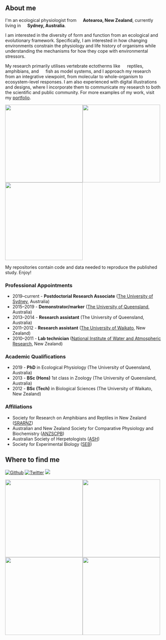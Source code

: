 ## About me
I'm an ecological physiologist from <img src="https://www.flaticon.com/svg/static/icons/svg/330/330301.svg" width="13"/> **Aotearoa, New Zealand**, currently living in <img src="https://www.flaticon.com/svg/static/icons/svg/330/330188.svg" width="13"/> **Sydney, Australia**.

I am interested in the diversity of form and function from an ecological and evolutionary framework. Specifically, I am interested in how changing environments constrain the physiology and life history of organisms while understanding the mechanisms for how they cope with environmental stressors.

My research primarily utilises vertebrate ectotherms like <img src="https://www.flaticon.com/svg/static/icons/svg/2219/2219706.svg" width="14"/> reptiles, <img src="https://www.flaticon.com/svg/static/icons/svg/1864/1864502.svg" width="14"/> amphibians, and <img src="https://www.flaticon.com/svg/static/icons/svg/1134/1134431.svg" width="14"/> fish as model systems, and I approach my research from an integrative viewpoint, from molecular to whole-organism to ecosystem-level responses. I am also experienced with digital illustrations and designs, where I incorporate them to communicate my research to both the scientific and public community. For more examples of my work, visit my [portfolio](https://wunicholas.wixsite.com/home/portfolio).

<img src="https://static.wixstatic.com/media/11c012_a7149cb480094ed09dc5ded495571e41~mv2.png/v1/fill/w_1038,h_962,al_c,q_95,usm_0.66_1.00_0.01/11c012_a7149cb480094ed09dc5ded495571e41~mv2.webp" width="250"/><img src="https://static.wixstatic.com/media/11c012_c2ff2f42b7004af897da8b8d3fef7466~mv2.png/v1/fill/w_1038,h_658,al_c,q_95,usm_0.66_1.00_0.01/11c012_c2ff2f42b7004af897da8b8d3fef7466~mv2.webp" width="250"/><img src="https://static.wixstatic.com/media/11c012_6b82a8aaea924f898957792e03c7bfa2~mv2_d_4985_3070_s_4_2.jpg/v1/fill/w_1038,h_639,al_c,q_90,usm_0.66_1.00_0.01/11c012_6b82a8aaea924f898957792e03c7bfa2~mv2_d_4985_3070_s_4_2.webp" width="250"/>

My repositories contain code and data needed to reproduce the published study. Enjoy!

### Professional Appointments
- 2019–current - **Postdoctorial Research Associate** ([The University of Sydney](https://www.sydney.edu.au/), Australia)
- 2015–2019 - **Demonstrator/marker** ([The University of Queensland](https://www.uq.edu.au/), Australia)
- 2013–2014 - **Research assistant** (The University of Queensland, Australia)
- 2011–2012 - **Research assistant** ([The University of Waikato](https://www.waikato.ac.nz/), New Zealand)
- 2010–2011 - **Lab technician** ([National Institute of Water and Atmospheric Research](https://niwa.co.nz/), New Zealand)

### Academic Qualifications
- 2019 - **PhD** in Ecological Physiology (The University of Queensland, Australia)
- 2013 - **BSc (Hons)** 1st class in Zoology (The University of Queensland, Australia)
- 2012 - **BSc (Tech)** in Biological Sciences (The University of Waikato, New Zealand)

### Affiliations
- Society for Research on Amphibians and Reptiles in New Zealand ([SRARNZ](https://srarnz.com/#:~:text=SRARNZ%20is%20a%20society%20of,of%20the%20New%20Zealand%20region))
- Australian and New Zealand Society for Comparative Physiology and Biochemistry ([ANZSCPB](http://anzscpb.curtin.edu.au/))
- Australian Society of Herpetologists ([ASH](http://www.australiansocietyofherpetologists.org/))
- Society for Experimental Biology ([SEB](https://www.sebiology.org/))

## Where to find me
<p><a href="https://github.com/nicholaswunz" target="_blank"><img alt="Github" src="https://img.shields.io/badge/GitHub-%2312100E.svg?&style=for-the-badge&logo=Github&logoColor=white" /></a> 
  <a href="https://twitter.com/nicholaswunz" target="_blank"><img alt="Twitter" src="https://img.shields.io/badge/twitter-%231DA1F2.svg?&style=for-the-badge&logo=twitter&logoColor=white" /></a>
  <a href="https://scholar.google.com.au/citations?user=cXDRggIAAAAJ&hl=en" target="_blank"><img src="https://img.shields.io/badge/Google%20Scholar-4285F4?logo=google-scholar&logoColor=white&style=for-the-badge" /></a>
</p>


<img src="https://static.wixstatic.com/media/11c012_d8868b335d3f4cc9b972eec20a36e7ed~mv2_d_3179_4494_s_4_2.jpg/v1/crop/x_0,y_13,w_3179,h_4467/fill/w_306,h_430,al_c,q_80,usm_0.66_1.00_0.01/Wu_Frog%20poster_final.webp" height="250"/><img src="https://static.wixstatic.com/media/11c012_4de1e633bcf04a6c8eb245d40eaaee1a~mv2_d_3179_4494_s_4_2.jpg/v1/crop/x_0,y_6,w_3179,h_4482/fill/w_306,h_430,al_c,q_80,usm_0.66_1.00_0.01/11c012_4de1e633bcf04a6c8eb245d40eaaee1a~mv2_d_3179_4494_s_4_2.webp" height="250"/><img src="https://static.wixstatic.com/media/11c012_fc9e0aa110794f808c6c1458e7d51d22~mv2_d_3179_4494_s_4_2.jpg/v1/fill/w_306,h_430,al_c,q_80,usm_0.66_1.00_0.01/11c012_fc9e0aa110794f808c6c1458e7d51d22~mv2_d_3179_4494_s_4_2.webp" height="250"/><img src="https://static.wixstatic.com/media/11c012_72369dc4cb3943f290f29662e0b78918~mv2_d_3179_4494_s_4_2.jpg/v1/fill/w_304,h_430,al_c,q_80,usm_0.66_1.00_0.01/11c012_72369dc4cb3943f290f29662e0b78918~mv2_d_3179_4494_s_4_2.webp" height="250"/>


